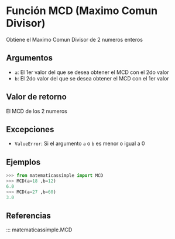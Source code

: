 # Función MCD (Maximo Comun Divisor)

Obtiene el Maximo Comun Divisor de 2 numeros enteros

## Argumentos

- `a`: El 1er valor del que se desea obtener el MCD con el 2do valor
- `b`: El 2do valor del que se desea obtener el MCD con el 1er valor

## Valor de retorno

El MCD de los 2 numeros

## Excepciones

- `ValueError`: Si el argumento `a` o `b` es menor o igual a 0

## Ejemplos

```python
>>> from matematicassimple import MCD
>>> MCD(a=18 ,b=12)
6.0
>>> MCD(a=27 ,b=60)
3.0
```

## Referencias

::: matematicassimple.MCD